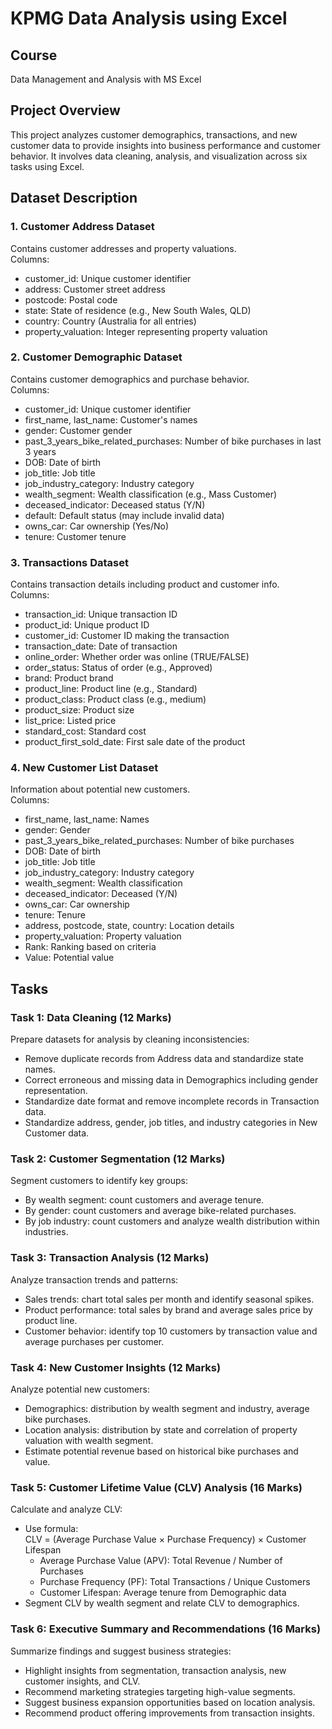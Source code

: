# KPMG Data Analysis using Excel

## Course
Data Management and Analysis with MS Excel

## Project Overview
This project analyzes customer demographics, transactions, and new customer data to provide insights into business performance and customer behavior. It involves data cleaning, analysis, and visualization across six tasks using Excel.

## Dataset Description

### 1. Customer Address Dataset
Contains customer addresses and property valuations.  
Columns:  
- customer_id: Unique customer identifier  
- address: Customer street address  
- postcode: Postal code  
- state: State of residence (e.g., New South Wales, QLD)  
- country: Country (Australia for all entries)  
- property_valuation: Integer representing property valuation  

### 2. Customer Demographic Dataset
Contains customer demographics and purchase behavior.  
Columns:  
- customer_id: Unique customer identifier  
- first_name, last_name: Customer's names  
- gender: Customer gender  
- past_3_years_bike_related_purchases: Number of bike purchases in last 3 years  
- DOB: Date of birth  
- job_title: Job title  
- job_industry_category: Industry category  
- wealth_segment: Wealth classification (e.g., Mass Customer)  
- deceased_indicator: Deceased status (Y/N)  
- default: Default status (may include invalid data)  
- owns_car: Car ownership (Yes/No)  
- tenure: Customer tenure  

### 3. Transactions Dataset
Contains transaction details including product and customer info.  
Columns:  
- transaction_id: Unique transaction ID  
- product_id: Unique product ID  
- customer_id: Customer ID making the transaction  
- transaction_date: Date of transaction  
- online_order: Whether order was online (TRUE/FALSE)  
- order_status: Status of order (e.g., Approved)  
- brand: Product brand  
- product_line: Product line (e.g., Standard)  
- product_class: Product class (e.g., medium)  
- product_size: Product size  
- list_price: Listed price  
- standard_cost: Standard cost  
- product_first_sold_date: First sale date of the product  

### 4. New Customer List Dataset
Information about potential new customers.  
Columns:  
- first_name, last_name: Names  
- gender: Gender  
- past_3_years_bike_related_purchases: Number of bike purchases  
- DOB: Date of birth  
- job_title: Job title  
- job_industry_category: Industry category  
- wealth_segment: Wealth classification  
- deceased_indicator: Deceased (Y/N)  
- owns_car: Car ownership  
- tenure: Tenure  
- address, postcode, state, country: Location details  
- property_valuation: Property valuation  
- Rank: Ranking based on criteria  
- Value: Potential value  

## Tasks

### Task 1: Data Cleaning (12 Marks)
Prepare datasets for analysis by cleaning inconsistencies:  
- Remove duplicate records from Address data and standardize state names.  
- Correct erroneous and missing data in Demographics including gender representation.  
- Standardize date format and remove incomplete records in Transaction data.  
- Standardize address, gender, job titles, and industry categories in New Customer data.  

### Task 2: Customer Segmentation (12 Marks)
Segment customers to identify key groups:  
- By wealth segment: count customers and average tenure.  
- By gender: count customers and average bike-related purchases.  
- By job industry: count customers and analyze wealth distribution within industries.  

### Task 3: Transaction Analysis (12 Marks)
Analyze transaction trends and patterns:  
- Sales trends: chart total sales per month and identify seasonal spikes.  
- Product performance: total sales by brand and average sales price by product line.  
- Customer behavior: identify top 10 customers by transaction value and average purchases per customer.  

### Task 4: New Customer Insights (12 Marks)
Analyze potential new customers:  
- Demographics: distribution by wealth segment and industry, average bike purchases.  
- Location analysis: distribution by state and correlation of property valuation with wealth segment.  
- Estimate potential revenue based on historical bike purchases and value.  

### Task 5: Customer Lifetime Value (CLV) Analysis (16 Marks)
Calculate and analyze CLV:  
- Use formula:  
  CLV = (Average Purchase Value × Purchase Frequency) × Customer Lifespan  
  - Average Purchase Value (APV): Total Revenue / Number of Purchases  
  - Purchase Frequency (PF): Total Transactions / Unique Customers  
  - Customer Lifespan: Average tenure from Demographic data  
- Segment CLV by wealth segment and relate CLV to demographics.  

### Task 6: Executive Summary and Recommendations (16 Marks)
Summarize findings and suggest business strategies:  
- Highlight insights from segmentation, transaction analysis, new customer insights, and CLV.  
- Recommend marketing strategies targeting high-value segments.  
- Suggest business expansion opportunities based on location analysis.  
- Recommend product offering improvements from transaction insights.  
